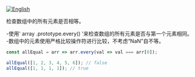 
<a href="./README.md" target="_blank"><img src="https://img.shields.io/badge/-English-gray" alt="English"/></a>

检查数组中的所有元素是否相等。

-使用' array .prototype.every() '来检查数组的所有元素是否与第一个元素相同。
-数组中的元素使用严格比较操作符进行比较，不考虑“NaN”自不等。

```js
const allEqual = arr => arr.every(val => val === arr[0]);
```

```js
allEqual([1, 2, 3, 4, 5, 6]); // false
allEqual([1, 1, 1, 1]); // true
```
